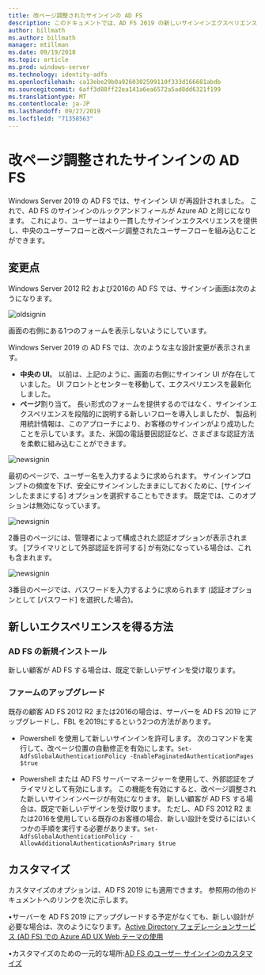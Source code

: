 ```yaml
---
title: 改ページ調整されたサインインの AD FS
description: このドキュメントでは、AD FS 2019 の新しいサインインエクスペリエンスについて説明します。
author: billmath
ms.author: billmath
manager: mtillman
ms.date: 09/19/2018
ms.topic: article
ms.prod: windows-server
ms.technology: identity-adfs
ms.openlocfilehash: ca13ebe29b0a9260302599110f333d166681abdb
ms.sourcegitcommit: 6aff3d88ff22ea141a6ea6572a5ad8dd6321f199
ms.translationtype: MT
ms.contentlocale: ja-JP
ms.lasthandoff: 09/27/2019
ms.locfileid: "71358563"
---
```

# <a name="ad-fs-paginated-sign-in"></a>改ページ調整されたサインインの AD FS


Windows Server 2019 の AD FS では、サインイン UI が再設計されました。  これで、AD FS のサインインのルックアンドフィールが Azure AD と同じになります。  これにより、ユーザーはより一貫したサインインエクスペリエンスを提供し、中央のユーザーフローと改ページ調整されたユーザーフローを組み込むことができます。

## <a name="whats-changing"></a>変更点
Windows Server 2012 R2 および2016の AD FS では、サインイン画面は次のようになります。

![oldsignin](media/AD-FS-paginated-sign-in/signin1.png)

画面の右側にある1つのフォームを表示しないようにしています。

Windows Server 2019 の AD FS では、次のような主な設計変更が表示されます。


- **中央の UI**。 以前は、上記のように、画面の右側にサインイン UI が存在していました。 UI フロントとセンターを移動して、エクスペリエンスを最新化しました。
- **ページ**割り当て。 長い形式のフォームを提供するのではなく、サインインエクスペリエンスを段階的に説明する新しいフローを導入しましたが、 製品利用統計情報は、このアプローチにより、お客様のサインインがより成功したことを示しています。また、米国の電話要因認証など、さまざまな認証方法を柔軟に組み込むことができます。

![newsignin](media/AD-FS-paginated-sign-in/signin2.png)

最初のページで、ユーザー名を入力するように求められます。 サインインプロンプトの頻度を下げ、安全にサインインしたままにしておくために、[サインインしたままにする] オプションを選択することもできます。 既定では、このオプションは無効になっています。

![newsignin](media/AD-FS-paginated-sign-in/signin3.png)

2番目のページには、管理者によって構成された認証オプションが表示されます。 [プライマリとして外部認証を許可する] が有効になっている場合は、これも含まれます。

![newsignin](media/AD-FS-paginated-sign-in/signin4.png)

3番目のページでは、パスワードを入力するように求められます (認証オプションとして [パスワード] を選択した場合)。

## <a name="how-to-get-the-new-experience"></a>新しいエクスペリエンスを得る方法

### <a name="new-installation-of-ad-fs"></a>AD FS の新規インストール
新しい顧客が AD FS する場合は、既定で新しいデザインを受け取ります。

### <a name="upgrading-a-farm"></a>ファームのアップグレード
既存の顧客 AD FS 2012 R2 または2016の場合は、サーバーを AD FS 2019 にアップグレードし、FBL を2019にするという2つの方法があります。

- Powershell を使用して新しいサインインを許可します。 次のコマンドを実行して、改ページ位置の自動修正を有効にします。``Set-AdfsGlobalAuthenticationPolicy -EnablePaginatedAuthenticationPages $true``

 - Powershell または AD FS サーバーマネージャーを使用して、外部認証をプライマリとして有効にします。 この機能を有効にすると、改ページ調整された新しいサインインページが有効になります。
新しい顧客が AD FS する場合は、既定で新しいデザインを受け取ります。 ただし、AD FS 2012 R2 または2016を使用している既存のお客様の場合、新しい設計を受けるにはいくつかの手順を実行する必要があります。``Set-AdfsGlobalAuthenticationPolicy -AllowAdditionalAuthenticationAsPrimary $true``

## <a name="customization"></a>カスタマイズ
カスタマイズのオプションは、AD FS 2019 にも適用できます。
参照用の他のドキュメントへのリンクを次に示します。

•サーバーを AD FS 2019 にアップグレードする予定がなくても、新しい設計が必要な場合は、次のようになります。[Active Directory フェデレーションサービス (AD FS) での Azure AD UX Web テーマの使用](azure-ux-web-theme-in-ad-fs.md)

•カスタマイズのための一元的な場所:[AD FS のユーザー サインインのカスタマイズ](ad-fs-user-sign-in-customization.md)
